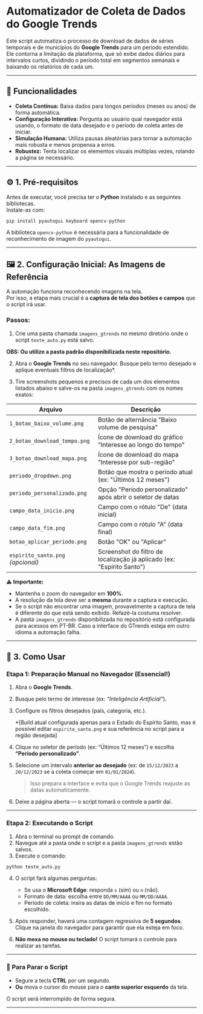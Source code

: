 # Automatizador de Coleta de Dados do Google Trends

Este script automatiza o processo de download de dados de séries temporais e de municípios do **Google Trends** para um período estendido.  
Ele contorna a limitação da plataforma, que só exibe dados diários para intervalos curtos, dividindo o período total em segmentos semanais e baixando os relatórios de cada um.

---

## 🧩 Funcionalidades

- **Coleta Contínua:** Baixa dados para longos períodos (meses ou anos) de forma automática.  
- **Configuração Interativa:** Pergunta ao usuário qual navegador está usando, o formato de data desejado e o período de coleta antes de iniciar.  
- **Simulação Humana:** Utiliza pausas aleatórias para tornar a automação mais robusta e menos propensa a erros.  
- **Robustez:** Tenta localizar os elementos visuais múltiplas vezes, rolando a página se necessário.

---

## ⚙️ 1. Pré-requisitos

Antes de executar, você precisa ter o **Python** instalado e as seguintes bibliotecas.  
Instale-as com:

```bash
pip install pyautogui keyboard opencv-python
```

A biblioteca `opencv-python` é necessária para a funcionalidade de reconhecimento de imagem do `pyautogui`.

---

## 🖼️ 2. Configuração Inicial: As Imagens de Referência

A automação funciona reconhecendo imagens na tela.  
Por isso, a etapa mais crucial é a **captura de tela dos botões e campos** que o script irá usar.

### Passos:

1. Crie uma pasta chamada `imagens_gtrends` no mesmo diretório onde o script `teste_auto.py` está salvo.
   
**OBS: Ou utilize a pasta padrão disponibilizada neste repositório.**

2. Abra o **Google Trends** no seu navegador. Busque pelo termo desejado e aplique eventuais filtros de localização*.
   
3. Tire screenshots pequenos e precisos de cada um dos elementos listados abaixo e salve-os na pasta `imagens_gtrends` com os nomes exatos:

| Arquivo | Descrição |
|----------|------------|
| `1_botao_baixo_volume.png` | Botão de alternância "Baixo volume de pesquisa" |
| `2_botao_download_tempo.png` | Ícone de download do gráfico "Interesse ao longo do tempo" |
| `3_botao_download_mapa.png` | Ícone de download do mapa "Interesse por sub-região" |
| `periodo_dropdown.png` | Botão que mostra o período atual (ex: "Últimos 12 meses") |
| `periodo_personalizado.png` | Opção "Período personalizado" após abrir o seletor de datas |
| `campo_data_inicio.png` | Campo com o rótulo "De" (data inicial) |
| `campo_data_fim.png` | Campo com o rótulo "A" (data final) |
| `botao_aplicar_periodo.png` | Botão "OK" ou "Aplicar" |
| `espirito_santo.png` *(opcional)* | Screenshot do filtro de localização já aplicado (ex: "Espírito Santo") |

⚠️ **Importante:**
- Mantenha o zoom do navegador em **100%**.  
- A resolução da tela deve ser a **mesma** durante a captura e execução.  
- Se o script não encontrar uma imagem, provavelmente a captura de tela é diferente do que está sendo exibido. Refazê-la costuma resolver.
- A pasta `imagens_gtrends` disponibilizada no repositório está configurada para acessos em PT-BR. Caso a interface do GTrends esteja em outro idioma a automação falha.

---

## 🚀 3. Como Usar

### Etapa 1: Preparação Manual no Navegador (Essencial!)

1. Abra o **Google Trends**.  
2. Busque pelo termo de interesse (ex: *“Inteligência Artificial”*).  
3. Configure os filtros desejados (país, categoria, etc.).

   *[Build atual configurada apenas para o Estado do Espírito Santo, mas é possível editar `espirito_santo.png` e sua referência no script para a região desejada]
   
4. Clique no seletor de período (ex: “Últimos 12 meses”) e escolha **“Período personalizado”**.  
5. Selecione um intervalo **anterior ao desejado** (ex: de `15/12/2023` a `20/12/2023` se a coleta começar em `01/01/2024`).  
   > Isso prepara a interface e evita que o Google Trends reajuste as datas automaticamente.  
6. Deixe a página aberta — o script tomará o controle a partir daí.

---

### Etapa 2: Executando o Script

1. Abra o terminal ou prompt de comando.  
2. Navegue até a pasta onde o script e a pasta `imagens_gtrends` estão salvos.  
3. Execute o comando:

```bash
python teste_auto.py
```

4. O script fará algumas perguntas:
   - Se usa o **Microsoft Edge**: responda `s` (sim) ou `n` (não).  
   - Formato de data: escolha entre `DD/MM/AAAA` ou `MM/DD/AAAA`.  
   - Período de coleta: insira as datas de início e fim no formato escolhido.  

5. Após responder, haverá uma contagem regressiva de **5 segundos**.  
   Clique na janela do navegador para garantir que ela esteja em foco.  
6. **Não mexa no mouse ou teclado!** O script tomará o controle para realizar as tarefas.

---

### 🛑 Para Parar o Script

- Segure a tecla **CTRL** por um segundo.  
- **Ou** mova o cursor do mouse para o **canto superior esquerdo** da tela.  

O script será interrompido de forma segura.

---
